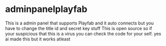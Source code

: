 # adminpanelplayfab

This is a admin panel that supports Playfab and it auto connects but you have to change the title id and secret key stuff
This is open source so if your suspicious that this is a virus you can check the code for your self. yes ai made this but it works atleast
